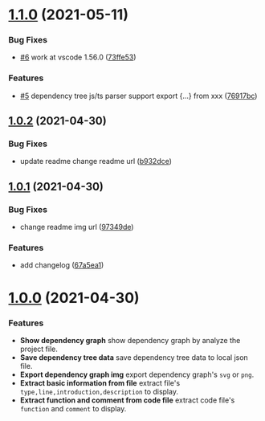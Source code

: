 # [1.1.0](https://github.com/sz-p/vscode-dependencyGraph/compare/v1.0.2...v1.1.0) (2021-05-11)


### Bug Fixes

* [#6](https://github.com/sz-p/vscode-dependencyGraph/issues/6) work at vscode 1.56.0 ([73ffe53](https://github.com/sz-p/vscode-dependencyGraph/commit/73ffe538501aed14ad744d793cdf24472a61d671))


### Features

* [#5](https://github.com/sz-p/vscode-dependencyGraph/issues/5) dependency tree js/ts parser support export {...} from xxx ([76917bc](https://github.com/sz-p/vscode-dependencyGraph/commit/76917bc40e630ffa3e9aba423dc4fdf667df3adb))

## [1.0.2](https://github.com/sz-p/vscode-dependencyGraph/compare/v1.0.1...v1.0.2) (2021-04-30)


### Bug Fixes

* update readme change readme url ([b932dce](https://github.com/sz-p/vscode-dependencyGraph/commit/b932dcebfcba4ad880a455d2486b39b16faca64a))



## [1.0.1](https://github.com/sz-p/vscode-dependencyGraph/compare/v1.0.0...v1.0.1) (2021-04-30)


### Bug Fixes

* change readme img url ([97349de](https://github.com/sz-p/vscode-dependencyGraph/commit/97349de3539371e41b20affe7bd47b81f015619e))


### Features

* add changelog ([67a5ea1](https://github.com/sz-p/vscode-dependencyGraph/commit/67a5ea15befa565ed525ca3022020f787bd6077f))



# [1.0.0](https://github.com/sz-p/vscode-dependencyGraph/compare/v0.1.6...v1.0.0) (2021-04-30)

### Features

* **Show dependency graph** show dependency graph by analyze the project file.
* **Save dependency tree data** save dependency tree data to local json file.
* **Export dependency graph img** export dependency graph's `svg` or `png`.
* **Extract basic information from file** extract file's `type,line,introduction,description` to display.
* **Extract function and comment from code file** extract code file's `function` and `comment` to display.
